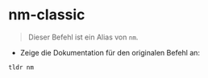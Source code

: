# nm-classic

> Dieser Befehl ist ein Alias von `nm`.

- Zeige die Dokumentation für den originalen Befehl an:

`tldr nm`
